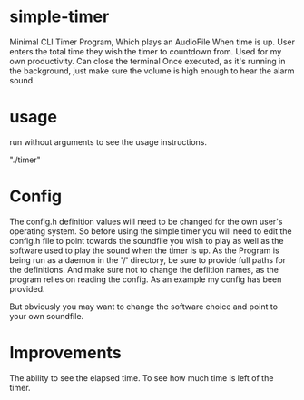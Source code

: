 # simple-timer
Minimal CLI Timer Program, Which plays an AudioFile When time is up. User enters the total time they wish the timer to countdown from. Used for my own productivity. Can close the terminal Once executed, as it's running in the background, just make sure the volume is high enough to hear the alarm sound.

# usage
run without arguments to see the usage instructions.

"./timer"



# Config

The config.h definition values will need to be changed for the own user's operating system. So before using the simple timer you will need to edit the config.h
file to point towards the soundfile you wish to play as well as the software used to play the sound when the timer is up. As the Program is being run as a daemon
in the '/' directory, be sure to provide full paths for the definitions. And make sure not to change the defiition names, as the program relies on reading
the config. As an example my config has been provided.

But obviously you may want to change the software choice and point to your own soundfile.


# Improvements

The ability to see the elapsed time. To see how much time is left of the timer.
